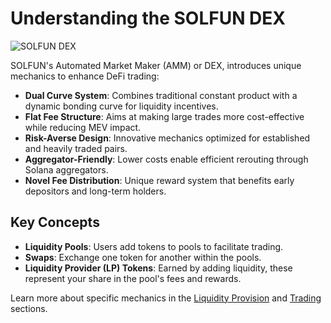# Understanding the SOLFUN DEX

![SOLFUN DEX](/assets/solfun-snapper.png)

SOLFUN's Automated Market Maker (AMM) or DEX, introduces unique mechanics to enhance DeFi trading:

- **Dual Curve System**: Combines traditional constant product with a dynamic bonding curve for liquidity incentives.
- **Flat Fee Structure**: Aims at making large trades more cost-effective while reducing MEV impact.
- **Risk-Averse Design**: Innovative mechanics optimized for established and heavily traded pairs.
- **Aggregator-Friendly**: Lower costs enable efficient rerouting through Solana aggregators.
- **Novel Fee Distribution**: Unique reward system that benefits early depositors and long-term holders.

## Key Concepts

- **Liquidity Pools**: Users add tokens to pools to facilitate trading.
- **Swaps**: Exchange one token for another within the pools.
- **Liquidity Provider (LP) Tokens**: Earned by adding liquidity, these represent your share in the pool's fees and rewards.

Learn more about specific mechanics in the [Liquidity Provision](liquidity-provision.md) and [Trading](trading-on-solfun.md) sections.